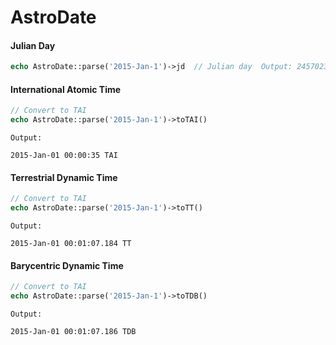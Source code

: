 # AstroDate

#### Julian Day
```php
echo AstroDate::parse('2015-Jan-1')->jd  // Julian day  Output: 2457023.5
```


#### International Atomic Time
```php
// Convert to TAI  
echo AstroDate::parse('2015-Jan-1')->toTAI()
```
```
Output:

2015-Jan-01 00:00:35 TAI
```

#### Terrestrial Dynamic Time
```php
// Convert to TAI  
echo AstroDate::parse('2015-Jan-1')->toTT()
```
```
Output:

2015-Jan-01 00:01:07.184 TT
```


#### Barycentric Dynamic Time
```php
// Convert to TAI  
echo AstroDate::parse('2015-Jan-1')->toTDB()
```
```
Output:

2015-Jan-01 00:01:07.186 TDB
```





